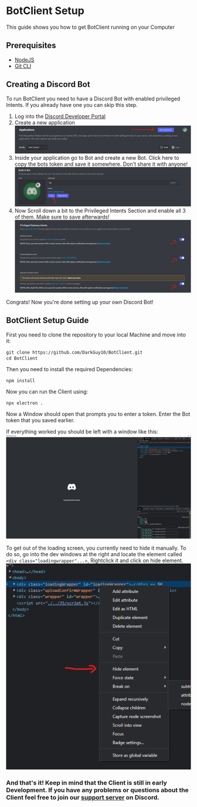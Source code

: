 # BotClient Setup

This guide shows you how to get BotClient running on your Computer

## Prerequisites

-   [NodeJS](https://nodejs.org/en/download/)
-   [Git CLI](https://git-scm.com/downloads)

## Creating a Discord Bot

To run BotClient you need to have a Discord Bot with enabled privileged Intents. If you already have one you can skip this step.

1. Log into the [Discord Developer Portal](https://discord.com/developers)
2. Create a new application ![](assets/discordapp.png)
3. Inside your application go to Bot and create a new Bot. Click here to copy the bots token and save it somewhere. Don't share it with anyone! ![](assets/bot.png)
4. Now Scroll down a bit to the Privileged Intents Section and enable all 3 of them. Make sure to save afterwards! ![](assets/intents.png)

Congrats! Now you're done setting up your own Discord Bot!

## BotClient Setup Guide

First you need to clone the repository to your local Machine and move into it:

```
git clone https://github.com/DarkGuy10/BotClient.git
cd BotClient
```

Then you need to install the required Dependencies:

```
npm install
```

Now you can run the Client using:

```
npx electron .
```

Now a Window should open that prompts you to enter a token. Enter the Bot token that you saved earlier.

If everything worked you should be left with a window like this:
![](assets/window.png)

To get out of the loading screen, you currently need to hide it manually.
To do so, go into the dev windows at the right and locate the element called `<div class="loadingwrapper"...>`, Rightclick it and click on hide element.
![](assets/hide.png)

### And that's it! Keep in mind that the Client is still in early Development. If you have any problems or questions about the Client feel free to join our [support server](https://discord.com/invite/aZSrxwNUFD) on Discord.
